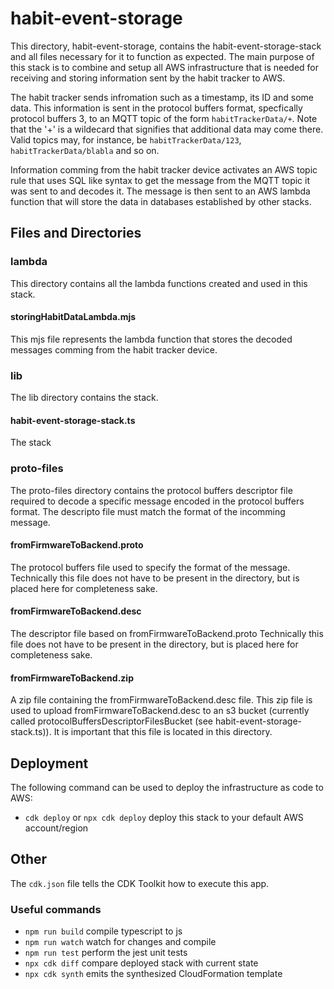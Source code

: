 # habit-event-storage

This directory, habit-event-storage, contains the habit-event-storage-stack and all files necessary for it to function as expected.
The main purpose of this stack is to combine and setup all AWS infrastructure that is needed for receiving and storing information sent by the habit tracker to AWS.

The habit tracker sends infromation such as a timestamp, its ID and some data. This information is sent in the protocol buffers format, specfically protocol buffers 3, to an MQTT topic of the form `habitTrackerData/+`. Note that the '+' is a wildecard that signifies that additional data may come there. Valid topics may, for instance, be `habitTrackerData/123`, `habitTrackerData/blabla` and so on.

Information comming from the habit tracker device activates an AWS topic rule that uses SQL like syntax to get the message from the MQTT topic it was sent to and decodes it. The message is then sent to an AWS lambda function that will store the data in databases established by other stacks.

## Files and Directories

### lambda

This directory contains all the lambda functions created and used in this stack.

#### storingHabitDataLambda.mjs

This mjs file represents the lambda function that stores the decoded messages comming from the habit tracker device.

### lib

The lib directory contains the stack.

#### habit-event-storage-stack.ts

The stack

### proto-files

The proto-files directory contains the protocol buffers descriptor file required to decode a specific message encoded in the protocol buffers format. The descripto file must match the format of the incomming message.

#### fromFirmwareToBackend.proto

The protocol buffers file used to specify the format of the message.
Technically this file does not have to be present in the directory, but is placed here for completeness sake.

#### fromFirmwareToBackend.desc

The descriptor file based on fromFirmwareToBackend.proto
Technically this file does not have to be present in the directory, but is placed here for completeness sake.

#### fromFirmwareToBackend.zip

A zip file containing the fromFirmwareToBackend.desc file. This zip file is used to upload fromFirmwareToBackend.desc to
an s3 bucket (currently called protocolBuffersDescriptorFilesBucket (see habit-event-storage-stack.ts)).
It is important that this file is located in this directory.

## Deployment

The following command can be used to deploy the infrastructure as code to AWS:

- `cdk deploy` or `npx cdk deploy` deploy this stack to your default AWS account/region

## Other

The `cdk.json` file tells the CDK Toolkit how to execute this app.

### Useful commands

- `npm run build` compile typescript to js
- `npm run watch` watch for changes and compile
- `npm run test` perform the jest unit tests
- `npx cdk diff` compare deployed stack with current state
- `npx cdk synth` emits the synthesized CloudFormation template
